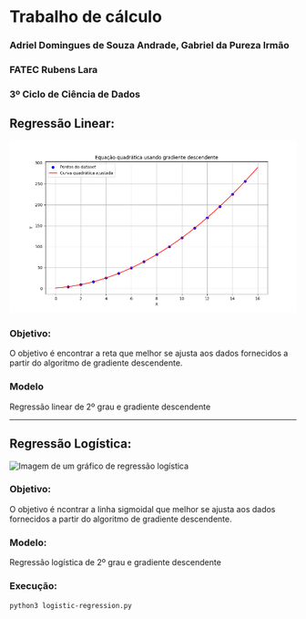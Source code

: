# Trabalho de cálculo
### Adriel Domingues de Souza Andrade, Gabriel da Pureza Irmão
### FATEC Rubens Lara
### 3º Ciclo de Ciência de Dados

## Regressão Linear:
![Imagem de um gráfico de regressão linear](linear-regression-plot.png)

### Objetivo:
O objetivo é encontrar a reta que melhor se ajusta aos dados fornecidos a partir do algoritmo de gradiente descendente.

### Modelo
Regressão linear de 2º grau e gradiente descendente

---

## Regressão Logística:
![Imagem de um gráfico de regressão logística](https://www.hashtagtreinamentos.com/wp-content/uploads/2022/12/REGRESSAO-LOGISTICA-3.png)

### Objetivo:
O objetivo é ncontrar a linha sigmoidal que melhor se ajusta aos dados fornecidos a partir do algoritmo de gradiente descendente.

### Modelo:
Regressão logística de 2º grau e gradiente descendente

### Execução:
```bash
python3 logistic-regression.py
```